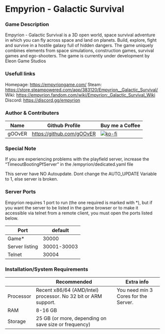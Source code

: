 # Empyrion - Galactic Survival

### Game Description

Empyrion - Galactic Survival is a 3D open world, space survival adventure in which you can fly across space and land on planets. Build, explore, fight and survive in a hostile galaxy full of hidden dangers. The game uniquely combines elements from space simulations, construction games, survival games and ego-shooters. The game is currently under development by Eleon Game Studios

### Usefull links

Homepage: https://empyriongame.com/
Steam: https://store.steampowered.com/app/383120/Empyrion__Galactic_Survival/
Wiki: https://empyrion.fandom.com/wiki/Empyrion:_Galactic_Survival_Wiki
Discord: https://discord.gg/empyrion

### Author & Contributers
| Name        | Github Profile  | Buy me a Coffee |
| ------------- |-------------|-------------|
|   gOOvER   | https://github.com/gOOvER | [![ko-fi](https://ko-fi.com/img/githubbutton_sm.svg)](https://ko-fi.com/B0B351D0Q) |

### Special Note

If you are experiencing problems with the playfield server, increase the “TimeoutBootingPfServer” in the /empyrion/dedicated.yaml file

This server have NO Autoupdate. Dont change the AUTO_UPDATE Variable to 1, else server is broken.

### Server Ports

Empyrion requires 1 port to run (the one required is marked with *), but if you want the server to be listed in the game browser or to make it accessible via telnet from a remote client, you must open the ports listed below.

| Port          | default       |
|---------------|---------------|
| Game*         |     30000     |
| Server listing|  30001-30003  |
| Telnet        |     30004     |

### Installation/System Requirements

|           | Recommended  | Extra info  |
|-----------|--------------|-------------|
| Processor | Recent x86/64 (AMD/Intel) processor. No 32 bit or ARM support. |You need min 3 Cores for the Server. |
| RAM       |  8-16 GB     |
| Storage   |  25 GB (or more, depending on save size or frequency) |

